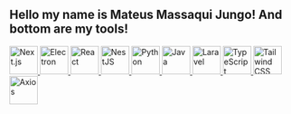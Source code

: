 ## Hello my name is Mateus Massaqui Jungo! And bottom are my tools!

<p align="left">
  <a href="https://nextjs.org" class="ml-3">
    <img src="https://cdn.jsdelivr.net/gh/devicons/devicon/icons/nextjs/nextjs-original.svg" alt="Next.js" width="50" />
  </a>
  <a href="https://www.electronjs.org" class="ml-3">
    <img src="https://cdn.jsdelivr.net/gh/devicons/devicon/icons/electron/electron-original.svg" alt="Electron" width="50" />
  </a>
  <a href="https://reactnative.dev" class="ml-3">
    <img src="https://cdn.jsdelivr.net/gh/devicons/devicon/icons/react/react-original.svg" alt="React" width="50" />
  </a>
  <a href="https://nestjs.com" class="ml-3">
    <img src="https://nestjs.com/favicon.fe097249.ico" alt="NestJS" width="50" />
  </a>
  <a href="https://python.org" class="ml-3">
    <img src="https://cdn.jsdelivr.net/gh/devicons/devicon/icons/python/python-original.svg" alt="Python" width="50" />
  </a>
  <a href="https://www.java.com" class="ml-3">
    <img src="https://cdn.jsdelivr.net/gh/devicons/devicon/icons/java/java-original.svg" alt="Java" width="50" />
  </a>
  <a href="https://laravel.com" class="ml-3">
    <img src="https://laravel.com/img/logomark.min.svg" alt="Laravel" width="50" />
  </a>
  <a href="https://www.typescriptlang.org" class="ml-3">
    <img src="https://cdn.jsdelivr.net/gh/devicons/devicon/icons/typescript/typescript-original.svg" alt="TypeScript" width="50" />
  </a>
  <a href="https://tailwindcss.com" class="ml-3">
    <img src="https://tailwindcss.com/favicons/apple-touch-icon.png" alt="Tailwind CSS" width="50" />
  </a>
  <a href="https://axios-http.com" class="ml-3">
    <img src="https://axios-http.com/assets/logo.svg" alt="Axios" width="50" />
  </a>
</p>
